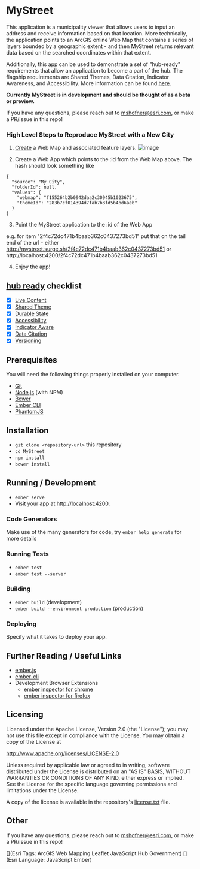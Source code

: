 # MyStreet

This application is a municipality viewer that allows users to input an address and receive information based on that location. More technically, the application points to an ArcGIS online Web Map that contains a series of layers bounded by a geographic extent - and then MyStreet returns relevant data based on the searched coordinates within that extent.

Additionally, this app can be used to demonstrate a set of "hub-ready" requirements that allow an application to become a part of the hub. The flagship requirements are Shared Themes, Data Citation, Indicator Awareness, and Accessibility. More information can be found [here](https://github.com/Esri/MyStreet/blob/master/hub-ready.md).

**Currently MyStreet is in development and should be thought of as a beta or preview.**


If you have any questions, please reach out to mshofner@esri.com, or make a PR/Issue in this repo!

### High Level Steps to Reproduce MyStreet with a New City
1. [Create](http://doc.arcgis.com/en/arcgis-online/share-maps/add-items.htm) a Web Map and associated feature layers.
![image](https://cloud.githubusercontent.com/assets/14302394/22866720/03f9e2ac-f149-11e6-974a-6f5f8a350b01.png)

2. Create a Web App which points to the :id from the Web Map above.
The hash should look something like
```
{
  "source": "My City",
  "folderId": null,
  "values": {
    "webmap": "f155264b2b0942daa2c30945b1023675",
    "themeId": "283b7cf014394d7fab7b3fd5b4bd6aeb"
  }
}
```

3. Point the MyStreet application to the :id of the Web App

e.g. for item "2f4c72dc471b4baab362c0437273bd51" put that on the tail end of the url - either  http://mystreet.surge.sh/2f4c72dc471b4baab362c0437273bd51 or http://localhost:4200/2f4c72dc471b4baab362c0437273bd51

4. Enjoy the app!

## [hub ready](https://github.com/Esri/hub-ready-apps/) checklist

- [X] [Live Content](https://github.com/Esri/hub-ready-apps/blob/master/README.md#live-content)
- [X] [Shared Theme](https://github.com/Esri/hub-ready-apps/blob/master/README.md#shared-theme)
- [X] [Durable State](https://github.com/Esri/hub-ready-apps/blob/master/README.md#durable-state)
- [X] [Accessibility](https://github.com/Esri/hub-ready-apps/blob/master/README.md#accessibility)
- [X] [Indicator Aware](https://github.com/Esri/hub-ready-apps/blob/master/README.md#indicator-aware)
- [X] [Data Citation](https://github.com/Esri/hub-ready-apps/blob/master/README.md#data-citation)
- [X] [Versioning](https://github.com/Esri/hub-ready-apps/blob/master/README.md#versioning)

## Prerequisites

You will need the following things properly installed on your computer.

* [Git](http://git-scm.com/)
* [Node.js](http://nodejs.org/) (with NPM)
* [Bower](http://bower.io/)
* [Ember CLI](http://ember-cli.com/)
* [PhantomJS](http://phantomjs.org/)

## Installation

* `git clone <repository-url>` this repository
* `cd MyStreet`
* `npm install`
* `bower install`

## Running / Development

* `ember serve`
* Visit your app at [http://localhost:4200](http://localhost:4200).

### Code Generators

Make use of the many generators for code, try `ember help generate` for more details

### Running Tests

* `ember test`
* `ember test --server`

### Building

* `ember build` (development)
* `ember build --environment production` (production)

### Deploying

Specify what it takes to deploy your app.

## Further Reading / Useful Links

* [ember.js](http://emberjs.com/)
* [ember-cli](http://ember-cli.com/)
* Development Browser Extensions
  * [ember inspector for chrome](https://chrome.google.com/webstore/detail/ember-inspector/bmdblncegkenkacieihfhpjfppoconhi)
  * [ember inspector for firefox](https://addons.mozilla.org/en-US/firefox/addon/ember-inspector/)

## Licensing

Licensed under the Apache License, Version 2.0 (the "License");
you may not use this file except in compliance with the License.
You may obtain a copy of the License at

   http://www.apache.org/licenses/LICENSE-2.0

Unless required by applicable law or agreed to in writing, software
distributed under the License is distributed on an "AS IS" BASIS,
WITHOUT WARRANTIES OR CONDITIONS OF ANY KIND, either express or implied.
See the License for the specific language governing permissions and
limitations under the License.

A copy of the license is available in the repository's [license.txt](./LICENSE.txt) file.

## Other

If you have any questions, please reach out to mshofner@esri.com, or make a PR/Issue in this repo!

[](Esri Tags: ArcGIS Web Mapping Leaflet JavaScript Hub Government)
[](Esri Language: JavaScript Ember)
